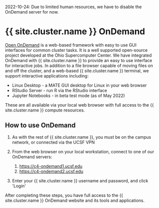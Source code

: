 <div class="alert alert-danger" role="alert" style="margin-top: 3ex" markdown="1">
2022-10-24: Due to limited human resources, we have to disable the OnDemand server for now.
</div>

# {{ site.cluster.name }} OnDemand

[Open OnDemand] is a web-based framework with easy to use GUI interfaces for common cluster tasks. It is a well supported open-source project developed at the Ohio Supercomputer Center. We have integrated OnDemand with {{ site.cluster.name }} to provide an easy to use interface for interactive jobs. In addition to a file browser capable of moving files on and off the cluster, and a web-based {{ site.cluster.name }} terminal, we support interactive applications including:

* Linux Desktop - a MATE GUI desktop for Linux in your web browser
* RStudio Server - run R via the RStudio interface
* Jupyter Notebooks - in beta test mode (as of May 2022)

These are all available via your local web browser with full access to the {{ site.cluster.name }} compute resources.

## How to use OnDemand

1. As with the rest of {{ site.cluster.name }}, you must be on the campus network, or connected via the UCSF VPN

2. From the web browser on your local workstation, connect to one of our OnDemand servers:
    1. <https://c4-ondemand1.ucsf.edu>
    2. <https://c4-ondemand2.ucsf.edu>

3. Enter your {{ site.cluster.name }} username and password, and click 'Login'

After completing these steps, you have full access to the {{ site.cluster.name }} OnDemand website and its tools and applications.

[Open OnDemand]: https://openondemand.org/
